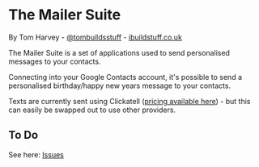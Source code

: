 The Mailer Suite
=============
By Tom Harvey - [@tombuildsstuff](http://twitter.com/tombuildsstuff) - [ibuildstuff.co.uk](http://ibuildstuff.co.uk)

The Mailer Suite is a set of applications used to send personalised messages to your contacts.

Connecting into your Google Contacts account, it's possible to send a personalised birthday/happy new years message to your contacts.

Texts are currently sent using Clickatell ([pricing available here](http://www.clickatell.com/pricing/message_cost.php)) - but this can easily be swapped out to use other providers.


To Do
-------

See here: [Issues](http://github.com/tombuildsstuff/Mailer/issues)